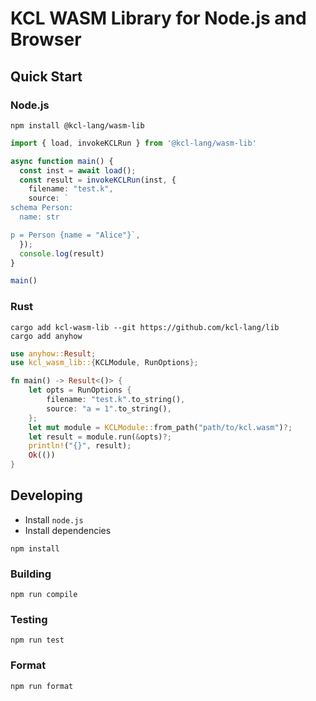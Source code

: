 # KCL WASM Library for Node.js and Browser

## Quick Start

### Node.js

```shell
npm install @kcl-lang/wasm-lib
```

```typescript
import { load, invokeKCLRun } from '@kcl-lang/wasm-lib'

async function main() {
  const inst = await load();
  const result = invokeKCLRun(inst, {
    filename: "test.k",
    source: `
schema Person:
  name: str

p = Person {name = "Alice"}`,
  });
  console.log(result)
}

main()
```

### Rust

```shell
cargo add kcl-wasm-lib --git https://github.com/kcl-lang/lib
cargo add anyhow
```

```rust
use anyhow::Result;
use kcl_wasm_lib::{KCLModule, RunOptions};

fn main() -> Result<()> {
    let opts = RunOptions {
        filename: "test.k".to_string(),
        source: "a = 1".to_string(),
    };
    let mut module = KCLModule::from_path("path/to/kcl.wasm")?;
    let result = module.run(&opts)?;
    println!("{}", result);
    Ok(())
}
```

## Developing

- Install `node.js`
- Install dependencies

```shell
npm install
```

### Building

```shell
npm run compile
```

### Testing

```shell
npm run test
```

### Format

```shell
npm run format
```
